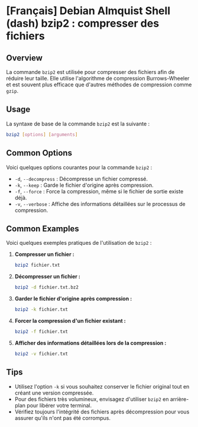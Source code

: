 # [Français] Debian Almquist Shell (dash) bzip2 : compresser des fichiers

## Overview
La commande `bzip2` est utilisée pour compresser des fichiers afin de réduire leur taille. Elle utilise l'algorithme de compression Burrows-Wheeler et est souvent plus efficace que d'autres méthodes de compression comme `gzip`.

## Usage
La syntaxe de base de la commande `bzip2` est la suivante :

```bash
bzip2 [options] [arguments]
```

## Common Options
Voici quelques options courantes pour la commande `bzip2` :

- `-d`, `--decompress` : Décompresse un fichier compressé.
- `-k`, `--keep` : Garde le fichier d'origine après compression.
- `-f`, `--force` : Force la compression, même si le fichier de sortie existe déjà.
- `-v`, `--verbose` : Affiche des informations détaillées sur le processus de compression.

## Common Examples
Voici quelques exemples pratiques de l'utilisation de `bzip2` :

1. **Compresser un fichier :**
   ```bash
   bzip2 fichier.txt
   ```

2. **Décompresser un fichier :**
   ```bash
   bzip2 -d fichier.txt.bz2
   ```

3. **Garder le fichier d'origine après compression :**
   ```bash
   bzip2 -k fichier.txt
   ```

4. **Forcer la compression d'un fichier existant :**
   ```bash
   bzip2 -f fichier.txt
   ```

5. **Afficher des informations détaillées lors de la compression :**
   ```bash
   bzip2 -v fichier.txt
   ```

## Tips
- Utilisez l'option `-k` si vous souhaitez conserver le fichier original tout en créant une version compressée.
- Pour des fichiers très volumineux, envisagez d'utiliser `bzip2` en arrière-plan pour libérer votre terminal.
- Vérifiez toujours l'intégrité des fichiers après décompression pour vous assurer qu'ils n'ont pas été corrompus.